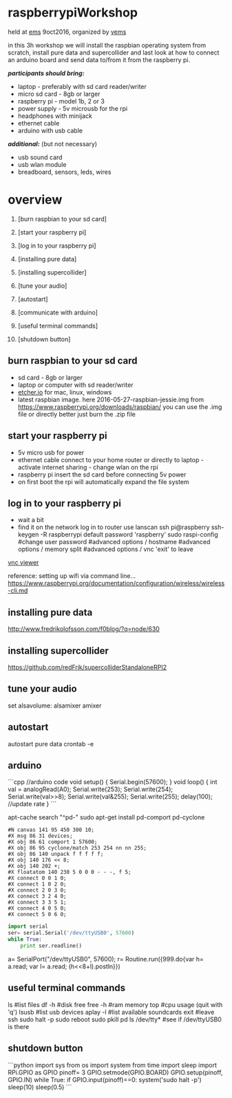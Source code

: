 # raspberrypiWorkshop

held at [ems](http://elektronmusikstudion.se) 9oct2016, organized by [vems](https://vems.nu)

in this 3h workshop we will install the raspbian operating system from scratch, install pure data and supercollider and last look at how to connect an arduino board and send data to/from it from the raspberry pi.

***participants should bring:***

* laptop - preferably with sd card reader/writer
* micro sd card - 8gb or larger
* raspberry pi - model 1b, 2 or 3
* power supply - 5v microusb for the rpi
* headphones with minijack
* ethernet cable
* arduino with usb cable

***additional:*** (but not necessary)

* usb sound card
* usb wlan module
* breadboard, sensors, leds, wires

overview
==

1. [burn raspbian to your sd card]

2. [start your raspberry pi]

3. [log in to your raspberry pi]

4. [installing pure data]

5. [installing supercollider]

6. [tune your audio]

7. [autostart]

8. [communicate with arduino]

9. [useful terminal commands]

10. [shutdown button]

burn raspbian to your sd card
--

* sd card - 8gb or larger
* laptop or computer with sd reader/writer
* [etcher.io](http://etcher.io) for mac, linux, windows
* latest raspbian image. here 2016-05-27-raspbian-jessie.img from https://www.raspberrypi.org/downloads/raspbian/
you can use the .img file or directly better just burn the .zip file

start your raspberry pi
--

* 5v micro usb for power
* ethernet cable connect to your home router or directly to laptop - activate internet sharing - change wlan on the rpi
* raspberry pi insert the sd card before connecting 5v power
* on first boot the rpi will automatically expand the file system

log in to your raspberry pi
--

* wait a bit
* find it on the network
log in to router
use lanscan
ssh pi@raspberry
ssh-keygen -R raspberrypi
default password 'raspberry'
sudo raspi-config
#change user password
#advanced options / hostname
#advanced options / memory split
#advanced options / vnc
'exit' to leave

[vnc viewer](https://www.realvnc.com/download/viewer/)

reference: setting up wifi via command line... https://www.raspberrypi.org/documentation/configuration/wireless/wireless-cli.md

installing pure data
--

http://www.fredrikolofsson.com/f0blog/?q=node/630

installing supercollider
--

https://github.com/redFrik/supercolliderStandaloneRPI2

tune your audio
--

set alsavolume:
alsamixer
amixer

autostart
--

autostart pure data
crontab -e

arduino
--

´´´cpp
//arduino code
void setup() {
    Serial.begin(57600);
}
void loop() {
    int val = analogRead(A0);
    Serial.write(253);
    Serial.write(254);
    Serial.write(val>>8);
    Serial.write(val&255);
    Serial.write(255);
    delay(100);  //update rate
}
´´´

apt-cache search "^pd-"
sudo apt-get install pd-comport pd-cyclone

```
#N canvas 141 95 450 300 10;
#X msg 86 31 devices;
#X obj 86 61 comport 1 57600;
#X obj 86 95 cyclone/match 253 254 nn nn 255;
#X obj 86 140 unpack f f f f f;
#X obj 140 176 << 8;
#X obj 140 202 +;
#X floatatom 140 230 5 0 0 0 - - -, f 5;
#X connect 0 0 1 0;
#X connect 1 0 2 0;
#X connect 2 0 3 0;
#X connect 3 2 4 0;
#X connect 3 3 5 1;
#X connect 4 0 5 0;
#X connect 5 0 6 0;
```

```python
import serial
ser= serial.Serial('/dev/ttyUSB0', 57600)
while True:
    print ser.readline()
```

a= SerialPort("/dev/ttyUSB0", 57600);
r= Routine.run({999.do{var h= a.read; var l= a.read; (h<<8+l).postln}})

useful terminal commands
--

ls  #list files
df -h  #disk free
free -h  #ram memory
top  #cpu usage (quit with 'q')
lsusb  #list usb devices
aplay -l  #list available soundcards
exit  #leave ssh
sudo halt -p
sudo reboot
sudo pkill pd
ls /dev/tty*  #see if /dev/ttyUSB0 is there

shutdown button
--

´´´python
import sys
from os import system
from time import sleep
import RPi.GPIO as GPIO
pinoff= 3
GPIO.setmode(GPIO.BOARD)
GPIO.setup(pinoff, GPIO.IN)
while True:
    if GPIO.input(pinoff)==0:
        system('sudo halt -p')
        sleep(10)
    sleep(0.5)
´´´
